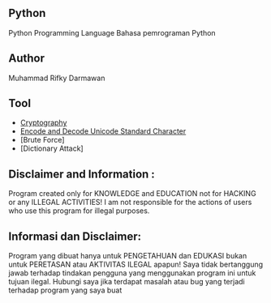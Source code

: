 ## Python
Python Programming Language
Bahasa pemrograman Python

## Author
Muhammad Rifky Darmawan

## Tool
- [Cryptography](https://github.com/rifkydarmawan62/Python/tree/Publik/Modul/kriptografi)
- [Encode and Decode Unicode Standard Character](https://github.com/rifkydarmawan62/Python/blob/Publik/Modul/kriptografi/unicode_standar.py)
- [Brute Force]
- [Dictionary Attack]

## Disclaimer and Information :
Program created only for KNOWLEDGE and EDUCATION not for HACKING or any ILLEGAL ACTIVITIES!
I am not responsible for the actions of users who use this program for illegal purposes.

## Informasi dan Disclaimer:
Program yang dibuat hanya untuk PENGETAHUAN dan EDUKASI bukan untuk PERETASAN atau AKTIVITAS ILEGAL apapun!
Saya tidak bertanggung jawab terhadap tindakan pengguna yang menggunakan program ini untuk tujuan ilegal.
Hubungi saya jika terdapat masalah atau bug yang terjadi terhadap program yang saya buat
